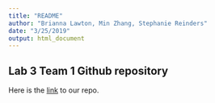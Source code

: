 ```yaml
---
title: "README"
author: "Brianna Lawton, Min Zhang, Stephanie Reinders"
date: "3/25/2019"
output: html_document
---
```


## Lab 3 Team 1 Github repository

Here is the [link](https://github.com/MinZhang95/Lab-3.git) to our repo.
